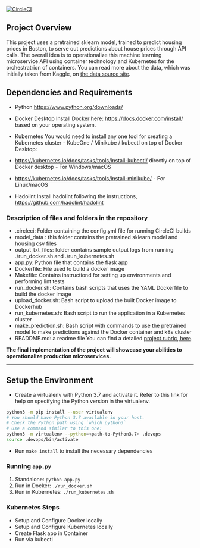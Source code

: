 [![CircleCI](https://dl.circleci.com/status-badge/img/gh/adeniyiajobiewe/DevOps_Microservices/tree/main.svg?style=svg)](https://dl.circleci.com/status-badge/redirect/gh/adeniyiajobiewe/DevOps_Microservices/tree/main)

## Project Overview

This project uses a pretrained sklearn model, trained to predict housing prices in Boston, to serve out predictions about house prices through API calls. The overall idea is to operationalize this machine learning microservice API using container technology and Kubernetes for the orchestratrion of containers.
You can read more about the data, which was initially taken from Kaggle, on [the data source site](https://www.kaggle.com/c/boston-housing). 

## Dependencies and Requirements

* Python https://www.python.org/downloads/

* Docker Desktop Install Docker here: https://docs.docker.com/install/ based on your operating system.

* Kubernetes You would need to install any one tool for creating a Kubernetes cluster - KubeOne / Minikube / kubectl on top of Docker Desktop:

* https://kubernetes.io/docs/tasks/tools/install-kubectl/ directly on top of Docker desktop - For Windows/macOS
* https://kubernetes.io/docs/tasks/tools/install-minikube/ - For Linux/macOS
* Hadolint Install hadolint following the instructions, https://github.com/hadolint/hadolint


### Description of files and folders in the repository

* .circleci: Folder containing the config.yml file for running CircleCI builds
* model_data : this folder contains the pretrained sklearn model and housing csv files
* output_txt_files: folder contains sample output logs from running ./run_docker.sh and ./run_kubernetes.sh
* app.py: Python file that contains the flask app
* Dockerfile: File used to build a docker image
* Makefile: Contains instructiond for setting up environments and performing lint tests
* run_docker.sh: Contains bash scripts that uses the YAML Dockerfile to build the docker image
* upload_docker.sh: Bash script to upload the built Docker image to Dockerhub
* run_kubernetes.sh: Bash script to run the application in a Kubernetes cluster
* make_prediction.sh: Bash script with commands to use the pretrained model to make predictions against the Docker container and k8s cluster
* READDME.md: a readme file
You can find a detailed [project rubric, here](https://review.udacity.com/#!/rubrics/2576/view).

**The final implementation of the project will showcase your abilities to operationalize production microservices.**

---

## Setup the Environment

* Create a virtualenv with Python 3.7 and activate it. Refer to this link for help on specifying the Python version in the virtualenv. 
```bash
python3 -m pip install --user virtualenv
# You should have Python 3.7 available in your host. 
# Check the Python path using `which python3`
# Use a command similar to this one:
python3 -m virtualenv --python=<path-to-Python3.7> .devops
source .devops/bin/activate
```
* Run `make install` to install the necessary dependencies

### Running `app.py`

1. Standalone:  `python app.py`
2. Run in Docker:  `./run_docker.sh`
3. Run in Kubernetes:  `./run_kubernetes.sh`

### Kubernetes Steps

* Setup and Configure Docker locally
* Setup and Configure Kubernetes locally
* Create Flask app in Container
* Run via kubectl
